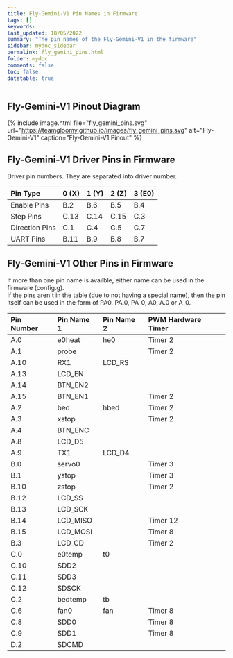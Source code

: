 ```yaml
---
title: Fly-Gemini-V1 Pin Names in Firmware
tags: []
keywords: 
last_updated: 18/05/2022
summary: "The pin names of the Fly-Gemini-V1 in the firmware"
sidebar: mydoc_sidebar
permalink: fly_gemini_pins.html
folder: mydoc
comments: false
toc: false
datatable: true
---
```


## Fly-Gemini-V1 Pinout Diagram

{% include image.html file="fly_gemini_pins.svg" url="https://teamgloomy.github.io/images/fly_gemini_pins.svg" alt="Fly-Gemini-V1" caption="Fly-Gemini-V1 Pinout" %}

## Fly-Gemini-V1 Driver Pins in Firmware

Driver pin numbers. They are separated into driver number.

<div class="datatable-begin"></div>

|Pin Type|0 (X)|1 (Y)|2 (Z)|3 (E0)|
| :------------- |:-------------|:-------------|:-------------|:-------------|
|Enable Pins|B.2|B.6|B.5|B.4|
|Step Pins|C.13|C.14|C.15|C.3|
|Direction Pins|C.1|C.4|C.5|C.7|
|UART Pins|B.11|B.9|B.8|B.7|

<div class="datatable-end"></div>

## Fly-Gemini-V1 Other Pins in Firmware 

If more than one pin name is availble, either name can be used in the firmware (config.g).  
If the pins aren't in the table (due to not having a special name), then the pin itself can be used in the form of PA0, PA.0, PA_0, A0, A.0 or A_0.  

<div class="datatable-begin"></div>

|Pin Number|Pin Name 1|Pin Name 2|PWM Hardware Timer|
| :------------- |:-------------|:-------------|:-------------|
|A.0|e0heat|he0|Timer 2|
|A.1|probe||Timer 2|
|A.10|RX1|LCD_RS||
|A.13|LCD_EN|||
|A.14|BTN_EN2|||
|A.15|BTN_EN1||Timer 2|
|A.2|bed|hbed|Timer 2|
|A.3|xstop||Timer 2|
|A.4|BTN_ENC|||
|A.8|LCD_D5|||
|A.9|TX1|LCD_D4||
|B.0|servo0||Timer 3|
|B.1|ystop||Timer 3|
|B.10|zstop||Timer 2|
|B.12|LCD_SS|||
|B.13|LCD_SCK|||
|B.14|LCD_MISO||Timer 12|
|B.15|LCD_MOSI||Timer 8|
|B.3|LCD_CD||Timer 2|
|C.0|e0temp|t0||
|C.10|SDD2|||
|C.11|SDD3|||
|C.12|SDSCK|||
|C.2|bedtemp|tb||
|C.6|fan0|fan|Timer 8|
|C.8|SDD0||Timer 8|
|C.9|SDD1||Timer 8|
|D.2|SDCMD|||

<div class="datatable-end"></div>